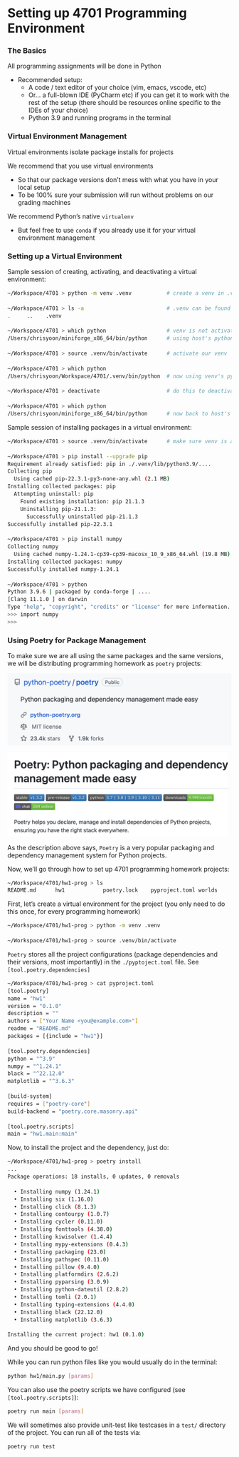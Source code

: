 # Setting up 4701 Programming Environment

### The Basics

All programming assignments will be done in Python

- Recommended setup:
    - A code / text editor of your choice (vim, emacs, vscode, etc)
    - Or… a full-blown IDE (PyCharm etc) if you can get it to work with the rest of the setup (there should be resources online specific to the IDEs of your choice)
    - Python 3.9 and running programs in the terminal

### Virtual Environment Management

Virtual environments isolate package installs for projects

We recommend that you use virtual environments

- So that our package versions don’t mess with what you have in your local setup
- To be 100% sure your submission will run without problems on our grading machines

We recommend Python’s native `virtualenv`

- But feel free to use `conda` if you already use it for your virtual environment management

### Setting up a Virtual Environment

Sample session of creating, activating, and deactivating a virtual environment:

```bash
~/Workspace/4701 > python -m venv .venv           # create a venv in .venv/
                                                                                   
~/Workspace/4701 > ls -a                          # .venv can be found 
.     ..    .venv

~/Workspace/4701 > which python                   # venv is not activated yet
/Users/chrisyoon/miniforge_x86_64/bin/python      # using host's python
                                                                                   
~/Workspace/4701 > source .venv/bin/activate      # activate our venv
                                                                              
~/Workspace/4701 > which python                   
/Users/chrisyoon/Workspace/4701/.venv/bin/python  # now using venv's python
                                                                             
~/Workspace/4701 > deactivate                     # do this to deactivate venv
                                                                                  
~/Workspace/4701 > which python                   
/Users/chrisyoon/miniforge_x86_64/bin/python      # now back to host's python 
```

Sample session of installing packages in a virtual environment:

```bash
~/Workspace/4701 > source .venv/bin/activate      # make sure venv is activated
                                                                              
~/Workspace/4701 > pip install --upgrade pip
Requirement already satisfied: pip in ./.venv/lib/python3.9/....
Collecting pip
  Using cached pip-22.3.1-py3-none-any.whl (2.1 MB)
Installing collected packages: pip
  Attempting uninstall: pip
    Found existing installation: pip 21.1.3
    Uninstalling pip-21.1.3:
      Successfully uninstalled pip-21.1.3
Successfully installed pip-22.3.1
                                                                            
~/Workspace/4701 > pip install numpy
Collecting numpy
  Using cached numpy-1.24.1-cp39-cp39-macosx_10_9_x86_64.whl (19.8 MB)
Installing collected packages: numpy
Successfully installed numpy-1.24.1
                                                                             
~/Workspace/4701 > python
Python 3.9.6 | packaged by conda-forge | ....
[Clang 11.1.0 ] on darwin
Type "help", "copyright", "credits" or "license" for more information.
>>> import numpy
>>>
```

### Using Poetry for Package Management

To make sure we are all using the same packages and the same versions, we will be distributing programming homework as `poetry` projects:

![poetry1](./poetry1.png)

![poetry2](./poetry2.png)

As the description above says, `Poetry` is a very popular packaging and dependency management system for Python projects. 

Now, we’ll go through how to set up 4701 programming homework projects:

```bash
~/Workspace/4701/hw1-prog > ls
README.md      hw1            poetry.lock    pyproject.toml worlds
```

First, let’s create a virtual environment for the project (you only need to do this once, for every programming homework)

```bash
~/Workspace/4701/hw1-prog > python -m venv .venv
                                                                                                                                                                             base
~/Workspace/4701/hw1-prog > source .venv/bin/activate
```

`Poetry` stores all the project configurations (package dependencies and their versions, most importantly) in the `./pyptoject.toml` file. See `[tool.poetry.dependencies]`

```bash
~/Workspace/4701/hw1-prog > cat pyproject.toml
[tool.poetry]
name = "hw1"
version = "0.1.0"
description = ""
authors = ["Your Name <you@example.com>"]
readme = "README.md"
packages = [{include = "hw1"}]

[tool.poetry.dependencies]
python = "^3.9"
numpy = "^1.24.1"
black = "^22.12.0"
matplotlib = "^3.6.3"

[build-system]
requires = ["poetry-core"]
build-backend = "poetry.core.masonry.api"

[tool.poetry.scripts]
main = "hw1.main:main"
```

Now, to install the project and the dependency, just do:

```bash
~/Workspace/4701/hw1-prog > poetry install
...
Package operations: 18 installs, 0 updates, 0 removals

  • Installing numpy (1.24.1)
  • Installing six (1.16.0)
  • Installing click (8.1.3)
  • Installing contourpy (1.0.7)
  • Installing cycler (0.11.0)
  • Installing fonttools (4.38.0)
  • Installing kiwisolver (1.4.4)
  • Installing mypy-extensions (0.4.3)
  • Installing packaging (23.0)
  • Installing pathspec (0.11.0)
  • Installing pillow (9.4.0)
  • Installing platformdirs (2.6.2)
  • Installing pyparsing (3.0.9)
  • Installing python-dateutil (2.8.2)
  • Installing tomli (2.0.1)
  • Installing typing-extensions (4.4.0)
  • Installing black (22.12.0)
  • Installing matplotlib (3.6.3)

Installing the current project: hw1 (0.1.0)
```

And you should be good to go! 

While you can run python files like you would usually do in the terminal:

```bash
python hw1/main.py [params]
```

You can also use the poetry scripts we have configured (see `[tool.poetry.scripts]`):

```bash
poetry run main [params]
```

We will sometimes also provide unit-test like testcases in a `test/` directory of the project. You can run all of the tests via:

```bash
poetry run test
```
